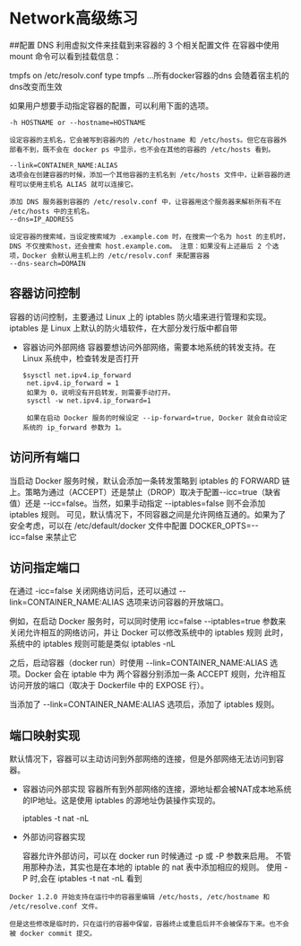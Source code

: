 # Network高级练习

##配置 DNS
利用虚拟文件来挂载到来容器的 3 个相关配置文件
在容器中使用 mount 命令可以看到挂载信息：

tmpfs on /etc/resolv.conf type tmpfs ...所有docker容器的dns 会随着宿主机的dns改变而生效


如果用户想要手动指定容器的配置，可以利用下面的选项。
```
-h HOSTNAME or --hostname=HOSTNAME

设定容器的主机名，它会被写到容器内的 /etc/hostname 和 /etc/hosts。但它在容器外部看不到，既不会在 docker ps 中显示，也不会在其他的容器的 /etc/hosts 看到。
```
```
--link=CONTAINER_NAME:ALIAS
选项会在创建容器的时候，添加一个其他容器的主机名到 /etc/hosts 文件中，让新容器的进程可以使用主机名 ALIAS 就可以连接它。
```

```
添加 DNS 服务器到容器的 /etc/resolv.conf 中，让容器用这个服务器来解析所有不在 /etc/hosts 中的主机名。
--dns=IP_ADDRESS
```
```
设定容器的搜索域，当设定搜索域为 .example.com 时，在搜索一个名为 host 的主机时，DNS 不仅搜索host，还会搜索 host.example.com。 注意：如果没有上述最后 2 个选项，Docker 会默认用主机上的 /etc/resolv.conf 来配置容器
--dns-search=DOMAIN
```

## 容器访问控制
容器的访问控制，主要通过 Linux 上的 iptables 防火墙来进行管理和实现。iptables 是 Linux 上默认的防火墙软件，在大部分发行版中都自带

- 容器访问外部网络
  容器要想访问外部网络，需要本地系统的转发支持。在Linux 系统中，检查转发是否打开
  ```
  $sysctl net.ipv4.ip_forward
   net.ipv4.ip_forward = 1
   如果为 0，说明没有开启转发，则需要手动打开。
   sysctl -w net.ipv4.ip_forward=1
   
   如果在启动 Docker 服务的时候设定 --ip-forward=true, Docker 就会自动设定系统的 ip_forward 参数为 1。
  ```
## 访问所有端口

当启动 Docker 服务时候，默认会添加一条转发策略到 iptables 的 FORWARD 链上。策略为通过（ACCEPT）还是禁止（DROP）取决于配置--icc=true（缺省值）还是 --icc=false。当然，如果手动指定 --iptables=false 则不会添加 iptables 规则。
可见，默认情况下，不同容器之间是允许网络互通的。如果为了安全考虑，可以在 /etc/default/docker 文件中配置 DOCKER_OPTS=--icc=false 来禁止它

## 访问指定端口

在通过 -icc=false 关闭网络访问后，还可以通过 --link=CONTAINER_NAME:ALIAS 选项来访问容器的开放端口。

例如，在启动 Docker 服务时，可以同时使用 icc=false --iptables=true 参数来关闭允许相互的网络访问，并让 Docker 可以修改系统中的 iptables 规则
此时，系统中的 iptables 规则可能是类似 iptables -nL

之后，启动容器（docker run）时使用 --link=CONTAINER_NAME:ALIAS 选项。Docker 会在 iptable 中为 两个容器分别添加一条 ACCEPT 规则，允许相互访问开放的端口（取决于 Dockerfile 中的 EXPOSE 行）。

当添加了 --link=CONTAINER_NAME:ALIAS 选项后，添加了 iptables 规则。

## 端口映射实现
默认情况下，容器可以主动访问到外部网络的连接，但是外部网络无法访问到容器。

- 容器访问外部实现
  容器所有到外部网络的连接，源地址都会被NAT成本地系统的IP地址。这是使用 iptables 的源地址伪装操作实现的。
  
  iptables -t nat -nL
  
- 外部访问容器实现

  容器允许外部访问，可以在 docker run 时候通过 -p 或 -P 参数来启用。
  不管用那种办法，其实也是在本地的 iptable 的 nat 表中添加相应的规则。
  使用 -P 时,会在 iptables -t nat -nL 看到



```
Docker 1.2.0 开始支持在运行中的容器里编辑 /etc/hosts, /etc/hostname 和 /etc/resolve.conf 文件。

但是这些修改是临时的，只在运行的容器中保留，容器终止或重启后并不会被保存下来。也不会被 docker commit 提交。
```
